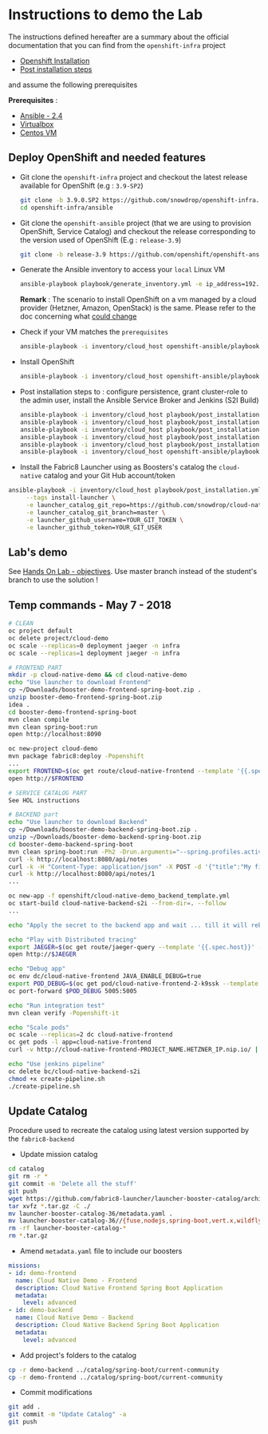 # Instructions to demo the Lab

The instructions defined hereafter are a summary about the official documentation that you can find from the `openshift-infra` project

- [Openshift Installation](https://github.com/snowdrop/openshift-infra/tree/3.9.0.SP2#openshift-deployment)
- [Post installation steps](https://github.com/snowdrop/openshift-infra/blob/3.9.0.SP2/ansible/README-post-installation.md)

and assume the following prerequisites 

**Prerequisites** :
- [Ansible - 2.4](http://docs.ansible.com/ansible/latest/installation_guide/intro_installation.html)
- [Virtualbox](https://www.virtualbox.org/wiki/Downloads)
- [Centos VM](https://github.com/snowdrop/openshift-infra/tree/3.9.0.SP2#option-2--local---customized-linux-vm)

## Deploy OpenShift and needed features

- Git clone the `openshift-infra` project and checkout the latest release available for OpenShift (e.g : `3.9-SP2`)

  ```bash
  git clone -b 3.9.0.SP2 https://github.com/snowdrop/openshift-infra.git
  cd openshift-infra/ansible
  ```

- Git clone the `openshift-ansible` project (that we are using to provision OpenShift, Service Catalog) and checkout the release corresponding to the version used of OpenShift (E.g : `release-3.9`) 

  ```bash
  git clone -b release-3.9 https://github.com/openshift/openshift-ansible.git
  ```

- Generate the Ansible inventory to access your `local` Linux VM

  ```bash
  ansible-playbook playbook/generate_inventory.yml -e ip_address=192.168.99.50
  ```
  
  **Remark** : The scenario to install OpenShift on a vm managed by a cloud provider (Hetzner, Amazon, OpenStack) is the same. Please refer to the doc concerning what [could change](https://github.com/snowdrop/openshift-infra/blob/3.9.0.SP2/ansible/README-cloud.md) 

- Check if your VM matches the `prerequisites`

  ```bash
  ansible-playbook -i inventory/cloud_host openshift-ansible/playbooks/prerequisites.yml
  ```

- Install OpenShift

  ```bash
  ansible-playbook -i inventory/cloud_host openshift-ansible/playbooks/deploy_cluster.yml
  ```

- Post installation steps to : configure persistence, grant cluster-role to the admin user, install the Ansible Service Broker and Jenkins (S2I Build)

  ```bash
  ansible-playbook -i inventory/cloud_host playbook/post_installation.yml -e openshift_admin_pwd=admin --tags "enable_cluster_admin"
  ansible-playbook -i inventory/cloud_host playbook/post_installation.yml -e openshift_admin_pwd=admin --tags "identity_provider" 
  ansible-playbook -i inventory/cloud_host playbook/post_installation.yml --tags persistence 
  ansible-playbook -i inventory/cloud_host playbook/post_installation.yml --tags nexus -e persistence=true
  ansible-playbook -i inventory/cloud_host playbook/post_installation.yml --tags jaeger -e infra_project=infra
  ansible-playbook -i inventory/cloud_host openshift-ansible/playbooks/openshift-service-catalog/config.yml
  ```
  
- Install the Fabric8 Launcher using as Boosters's catalog the `cloud-native` catalog and your Git Hub account/token

```bash
ansible-playbook -i inventory/cloud_host playbook/post_installation.yml \
     --tags install-launcher \
     -e launcher_catalog_git_repo=https://github.com/snowdrop/cloud-native-catalog.git \
     -e launcher_catalog_git_branch=master \
     -e launcher_github_username=YOUR_GIT_TOKEN \
     -e launcher_github_token=YOUR_GIT_USER     
```  

## Lab's demo

See [Hands On Lab - objectives](HANDS_ON_LAB.md). Use master branch instead of the student's branch to use the solution !

## Temp commands - May 7 - 2018

```bash
# CLEAN
oc project default
oc delete project/cloud-demo 
oc scale --replicas=0 deployment jaeger -n infra
oc scale --replicas=1 deployment jaeger -n infra

# FRONTEND PART
mkdir -p cloud-native-demo && cd cloud-native-demo
echo "Use launcher to download Frontend"
cp ~/Downloads/booster-demo-frontend-spring-boot.zip .
unzip booster-demo-frontend-spring-boot.zip
idea .
cd booster-demo-frontend-spring-boot
mvn clean compile
mvn clean spring-boot:run 
open http://localhost:8090

oc new-project cloud-demo
mvn package fabric8:deploy -Popenshift
...
export FRONTEND=$(oc get route/cloud-native-frontend --template '{{.spec.host}}') 
open http://$FRONTEND

# SERVICE CATALOG PART
See HOL instructions

# BACKEND part
echo "Use launcher to download Backend"
cp ~/Downloads/booster-demo-backend-spring-boot.zip .
unzip ~/Downloads/booster-demo-backend-spring-boot.zip
cd booster-demo-backend-spring-boot
mvn clean spring-boot:run -Ph2 -Drun.arguments="--spring.profiles.active=local,--jaeger.sender=http://jaeger-collector-infra.192.168.99.50.nip.io/api/traces,--jaeger.protocol=HTTP,--jaeger.port=0"
curl -k http://localhost:8080/api/notes 
curl -k -H "Content-Type: application/json" -X POST -d '{"title":"My first note","content":"Spring Boot is awesome!"}' http://localhost:8080/api/notes 
curl -k http://localhost:8080/api/notes/1
...

oc new-app -f openshift/cloud-native-demo_backend_template.yml
oc start-build cloud-native-backend-s2i --from-dir=. --follow
...

echo "Apply the secret to the backend app and wait ... till it will rebuild to play with the frontend"

echo "Play with Distributed tracing"
export JAEGER=$(oc get route/jaeger-query --template '{{.spec.host}}' -n infra)
open http://$JAEGER

echo "Debug app"
oc env dc/cloud-native-frontend JAVA_ENABLE_DEBUG=true
export POD_DEBUG=$(oc get pod/cloud-native-frontend-2-k9ssk --template '{{.metadata.name}}')
oc port-forward $POD_DEBUG 5005:5005

echo "Run integration test"
mvn clean verify -Popenshift-it

echo "Scale pods"
oc scale --replicas=2 dc cloud-native-frontend
oc get pods -l app=cloud-native-frontend
curl -v http://cloud-native-frontend-PROJECT_NAME.HETZNER_IP.nip.io/ | grep 'id="_http_booster"'

echo "Use jenkins pipeline"
oc delete bc/cloud-native-backend-s2i 
chmod +x create-pipeline.sh
./create-pipeline.sh
```

## Update Catalog

Procedure used to recreate the catalog using latest version supported by the `fabric8-backend`

- Update mission catalog

```bash
cd catalog
git rm -r * 
git commit -m 'Delete all the stuff'
git push   
wget https://github.com/fabric8-launcher/launcher-booster-catalog/archive/v36.tar.gz
tar xvfz *.tar.gz -C ./
mv launcher-booster-catalog-36/metadata.yaml .
mv launcher-booster-catalog-36//{fuse,nodejs,spring-boot,vert.x,wildfly-swarm} .
rm -rf launcher-booster-catalog-*
rm *.tar.gz
```

- Amend `metadata.yaml` file to include our boosters

```yaml
missions:
- id: demo-frontend
  name: Cloud Native Demo - Frontend
  description: Cloud Native Frontend Spring Boot Application
  metadata:
    level: advanced
- id: demo-backend
  name: Cloud Native Demo - Backend
  description: Cloud Native Backend Spring Boot Application
  metadata:
    level: advanced
```

- Add project's folders to the catalog

```bash
cp -r demo-backend ../catalog/spring-boot/current-community
cp -r demo-frontend ../catalog/spring-boot/current-community
```

- Commit modifications

```bash
git add .
git commit -m "Update Catalog" -a
git push
```



  